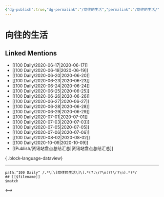 ```yaml
---
{"dg-publish":true,"dg-permalink":"/向往的生活","permalink":"/向往的生活/","created":"2023-04-05T21:18:55.000+08:00","updated":"2023-08-24T19:06:16.950+08:00"}
---
```


# 向往的生活

## Linked Mentions
- [[100 Daily/2020-06-17\|2020-06-17]]
- [[100 Daily/2020-06-19\|2020-06-19]]
- [[100 Daily/2020-06-20\|2020-06-20]]
- [[100 Daily/2020-06-23\|2020-06-23]]
- [[100 Daily/2020-06-24\|2020-06-24]]
- [[100 Daily/2020-06-25\|2020-06-25]]
- [[100 Daily/2020-06-26\|2020-06-26]]
- [[100 Daily/2020-06-27\|2020-06-27]]
- [[100 Daily/2020-06-28\|2020-06-28]]
- [[100 Daily/2020-06-29\|2020-06-29]]
- [[100 Daily/2020-07-01\|2020-07-01]]
- [[100 Daily/2020-07-03\|2020-07-03]]
- [[100 Daily/2020-07-05\|2020-07-05]]
- [[100 Daily/2020-07-06\|2020-07-06]]
- [[100 Daily/2020-08-02\|2020-08-02]]
- [[100 Daily/2020-10-09\|2020-10-09]]
- [[Publish/资讯站盘点总结汇总\|资讯站盘点总结汇总]]

{ .block-language-dataview}

---

```expander
path:"100 Daily" /.*\[\[向往的生活\]\].*(?:\r?\n(?!\r?\n).*)*/
## [[$filename]]
$match
```

<-->